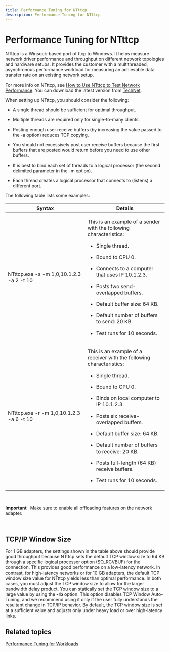 ```yaml
---
title: Performance Tuning for NTttcp
description: Performance Tuning for NTttcp
---
```


# Performance Tuning for NTttcp


NTttcp is a Winsock-based port of ttcp to Windows. It helps measure network driver performance and throughput on different network topologies and hardware setups. It provides the customer with a multithreaded, asynchronous performance workload for measuring an achievable data transfer rate on an existing network setup.

For more info on NTttcp, see [How to Use NTttcp to Test Network Performance](http://msdn.microsoft.com/windows/hardware/gg463264.aspx). You can download the latest version from [TechNet](http://gallery.technet.microsoft.com/NTttcp-Version-528-Now-f8b12769).

When setting up NTttcp, you should consider the following:

-   A single thread should be sufficient for optimal throughput.

-   Multiple threads are required only for single-to-many clients.

-   Posting enough user receive buffers (by increasing the value passed to the -a option) reduces TCP copying.

-   You should not excessively post user receive buffers because the first buffers that are posted would return before you need to use other buffers.

-   It is best to bind each set of threads to a logical processor (the second delimited parameter in the -m option).

-   Each thread creates a logical processor that connects to (listens) a different port.

The following table lists some examples:

<table>
<colgroup>
<col width="50%" />
<col width="50%" />
</colgroup>
<thead>
<tr class="header">
<th>Syntax</th>
<th>Details</th>
</tr>
</thead>
<tbody>
<tr class="odd">
<td><p>NTttcp.exe -s -m 1,0,10.1.2.3 -a 2 -t 10</p></td>
<td><p>This is an example of a sender with the following characteristics:</p>
<ul>
<li><p>Single thread.</p></li>
<li><p>Bound to CPU 0.</p></li>
<li><p>Connects to a computer that uses IP 10.1.2.3.</p></li>
<li><p>Posts two send-overlapped buffers.</p></li>
<li><p>Default buffer size: 64 KB.</p></li>
<li><p>Default number of buffers to send: 20 KB.</p></li>
<li><p>Test runs for 10 seconds.</p></li>
</ul></td>
</tr>
<tr class="even">
<td><p>NTttcp.exe -r -m 1,0,10.1.2.3 -a 6 -t 10</p></td>
<td><p>This is an example of a receiver with the following characteristics:</p>
<ul>
<li><p>Single thread.</p></li>
<li><p>Bound to CPU 0.</p></li>
<li><p>Binds on local computer to IP 10.1.2.3.</p></li>
<li><p>Posts six receive-overlapped buffers.</p></li>
<li><p>Default buffer size: 64 KB.</p></li>
<li><p>Default number of buffers to receive: 20 KB.</p></li>
<li><p>Posts full-length (64 KB) receive buffers.</p></li>
<li><p>Test runs for 10 seconds.</p></li>
</ul></td>
</tr>
</tbody>
</table>

 

**Important**  
Make sure to enable all offloading features on the network adapter.

 

## TCP/IP Window Size


For 1 GB adapters, the settings shown in the table above should provide good throughput because NTttcp sets the default TCP window size to 64 KB through a specific logical processor option (SO\_RCVBUF) for the connection. This provides good performance on a low-latency network. In contrast, for high-latency networks or for 10 GB adapters, the default TCP window size value for NTttcp yields less than optimal performance. In both cases, you must adjust the TCP window size to allow for the larger bandwidth delay product. You can statically set the TCP window size to a large value by using the **-rb** option. This option disables TCP Window Auto-Tuning, and we recommend using it only if the user fully understands the resultant change in TCP/IP behavior. By default, the TCP window size is set at a sufficient value and adjusts only under heavy load or over high-latency links.

## Related topics


[Performance Tuning for Workloads](performance-tuning-for-workloads.md)
